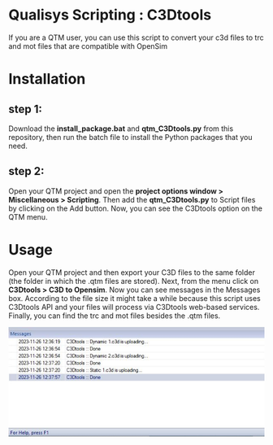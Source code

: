 # Qualisys Scripting : C3Dtools
If you are a QTM user, you can use this script to convert your c3d files to trc and mot files that are compatible with OpenSim

# Installation
## step 1:
Download the **install_package.bat** and **qtm_C3Dtools.py** from this repository, then run the batch file to install the Python packages that you need.

## step 2:
Open your QTM project and open the **project options window > Miscellaneous > Scripting**. Then add the **qtm_C3Dtools.py** to Script files by clicking on the Add button.
Now, you can see the C3Dtools option on the QTM menu.

# Usage
Open your QTM project and then export your C3D files to the same folder (the folder in which the .qtm files are stored).
Next, from the menu click on **C3Dtools > C3D to Opensim**. Now you can see messages in the Messages box. According to the file size it might take a while because this script uses C3Dtools API and your files will process via C3Dtools web-based services. Finally, you can find the trc and mot files besides the .qtm files.


![qtm scripting](https://github.com/etoshey/pyc3dtools/blob/707bf76feae23ac27ba6fec91db65fa4e84df0ca/Test/Capture.JPG)
